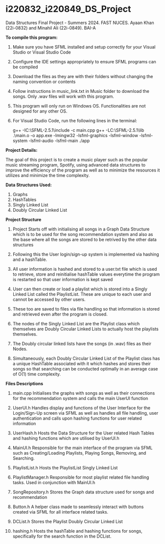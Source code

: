 # i220832_i220849_DS_Project
Data Structures Final Project - Summers 2024. 
FAST NUCES. 
Ayaan Khan (22i-0832) and Minahil Ali (22i-0849). 
BAI-A


**To compile this program:**
1. Make sure you have SFML installed and setup correctly for your Visual Studio or Visual Studio Code
2. Configure the IDE settings appropriately to ensure SFML programs can be compiled
3. Download the files as they are with their folders without changing the naming convention or contents
4. Follow instructions in music_link.txt in Music folder to download the songs. Only .wav files will work with this program.
5. This program will only run on Windows OS. Functionalities are not designed for any other OS.
6. For Visual Studio Code, run the following lines in the terminal:
   
   g++ -IC:\SFML-2.5.1\include -c main.cpp
   g++ -LC:\SFML-2.5.1\lib .\main.o -o app.exe -lmingw32 -lsfml-graphics -lsfml-window -lsfml-system -lsfml-audio -lsfml-main
   ./app


**Project Details:**

The goal of this project is to create a music player such as the popular music streaming program, Spotify, using advanced data structures to improve the efficiency of the program as well as to minimize the resources it utilizes and minimize the time complexity.

**Data Structures Used:**
1. Graphs
2. HashTables
3. Singly Linked List
4. Doubly Circular Linked List

**Project Structure**
1. Project Starts off with initialising all songs in a Graph Data Structure which is to be used for the song recommendation system and also as the base where all the songs are stored to be retrived by the other data structures

2. Following this the User login/sign-up system is implemented via hashing and a hashTable.

3. All user information is hashed and stored to a user.txt file which is used to retrieve, store and reinitialise hashTable values everytime the program is restarted so that user information is kept saved

4. User can then create or load a playlist which is stored into a Singly Linked List called the PlaylistList. These are unique to each user and cannot be accessed by other users.

5. These too are saved to files via file handling so that information is stored and retrieved even after the program is closed.

6. The nodes of the Singly Linked List are the Playlist class which themselves are Doubly Circular Linked Lists to actually host the playlists themselves.

7. The Doubly circular linked lists have the songs (in .wav) files as their Nodes.

8. Simultaneously, each Doubly Circular Linked List of the Playlist class has a unique HashTable associated with it which hashes and stores their songs so that searching can be conducted optimally in an average case of O(1) time complexity.

**Files Descriptions**

1. main.cpp
   Initialises the graphs with songs as well as their connections for the recommendation system and calls the main UserUI function

2. UserUI.h
   Handles display and functions of the User Interface for the Login/Sign-Up screen via SFML as well as handles all file handling, user authentication and calls upon hashing functions for user related information

3. UserHash.h
   Hosts the Data Structure for the User related Hash Tables and hashing functions which are utilised by UserUI.h

4. MainUI.h
   Responsible for the main interface of the program via SFML such as Creating/Loading Playlists, Playing Songs, Removing, and Searching. 

5. PlaylistList.h
   Hosts the PlaylistList Singly Linked List

6. PlaylistManager.h
   Responsible for most playlist related file handling tasks. Used in conjunction with MainUI.h

7. SongRepository.h
   Stores the Graph data structure used for songs and recommendation

8. Button.h
   A helper class made to seamlessly interact with buttons created via SFML for all interface related tasks.

9. DCList.h
   Stores the Playlist Doubly Circular Linked List

10. hashing.h
    Hosts the hashTable and hashing functions for songs, specifically for the search function in the DCList. 
